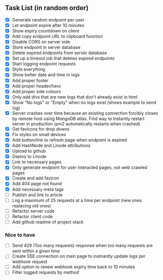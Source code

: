 ## Task List (in random order)

- [x] Generate random endpoint per user
- [x] Let endpoint expire after 10 minutes
- [x] Show expiry countdown on client
- [x] Add copy endpoint URL to clipboard function
- [x] Disable CORS on server side
- [x] Store endpoint in server database
- [x] Delete expired endpoints from server database
- [x] Set up a timeout job that deletes expired endpoints
- [x] Start logging endpoint requests
- [x] Style everything
- [x] Show better date and time in logs
- [x] Add proper footer
- [x] Add proper header/hero
- [x] Add proper side colours
- [x] Only add divs that are new logs that don't already exist in html
- [x] Show "No logs" or "Empty" when no logs exist (shows example to send log)
- [x] Server crashes over time because an existing connection forcibly closes by remote host using MongoDB atlas. Find way to instantly restart server in production (pm2 automatically restarts when crashed)
- [x] Get favicons for drop downs
- [x] Fix styles on small devices
- [x] Add button/link to refresh page when endpoint is expired
- [x] Add HashNode and Linode attributions
- [x] Upload to github
- [x] Deploy to Linode
- [x] Link to necessary pages
- [x] Only generate endpoint for user interacted pages, not web crawled pages
- [x] Create and add favicon
- [x] Add 404 page not found
- [x] Add necessary meta tags
- [ ] Publish and link to article
- [ ] Log a maximum of 25 requests at a time per endpoint (new ones replacing old ones)
- [ ] Refactor server code
- [ ] Refactor client code
- [ ] Add github readme of project stack

### Nice to have
- [ ] Send 429 (Too many requests) response when too many requests are sent within a given time
- [ ] Create SSE connection on main page to instnantly update logs per webhook request
- [ ] Add option to renew webhook expiry time back to 10 minutes
- [ ] Filter logged requests by method